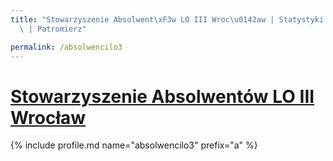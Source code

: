 ```yaml
---
title: "Stowarzyszenie Absolwent\xF3w LO III Wroc\u0142aw | Statystyki patronite.pl\
  \ | Patromierz"

permalink: /absolwencilo3
---
```


# [Stowarzyszenie Absolwentów LO III Wrocław](https://patronite.pl/absolwencilo3)

{% include profile.md name="absolwencilo3" prefix="a" %}
